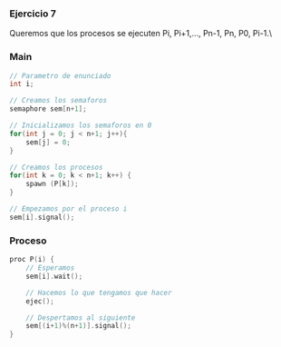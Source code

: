### Ejercicio 7

Queremos que los procesos se ejecuten Pi, Pi+1,..., Pn-1, Pn, P0, Pi-1.\

### Main
```c
// Parametro de enunciado
int i;

// Creamos los semaforos
semaphore sem[n+1];

// Inicializamos los semaforos en 0
for(int j = 0; j < n+1; j++){
    sem[j] = 0;
}

// Creamos los procesos
for(int k = 0; k < n+1; k++) {
    spawn (P[k]);
}

// Empezamos por el proceso i
sem[i].signal();
```

### Proceso
```c
proc P(i) {
    // Esperamos
    sem[i].wait();

    // Hacemos lo que tengamos que hacer
    ejec();

    // Despertamos al siguiente
    sem[(i+1)%(n+1)].signal();
}

